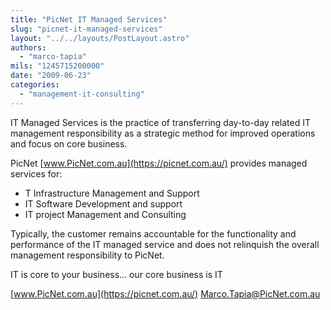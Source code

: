 ```yaml
---
title: "PicNet IT Managed Services"
slug: "picnet-it-managed-services"
layout: "../../layouts/PostLayout.astro"
authors: 
  - "marco-tapia"
mils: "1245715200000"
date: "2009-06-23"
categories: 
  - "management-it-consulting"
---
```


IT Managed Services is the practice of transferring day-to-day related IT management responsibility as a strategic method for improved operations and focus on core business.

PicNet [www.PicNet.com.au](https://picnet.com.au/) provides managed services for:

- T Infrastructure Management and Support
- IT Software Development and support
- IT project Management and Consulting

Typically, the customer remains accountable for the functionality and performance of the IT managed service and does not relinquish the overall management responsibility to PicNet.

IT is core to your business… our core business is IT

[www.PicNet.com.au](https://picnet.com.au/) [Marco.Tapia@PicNet.com.au](mailto:Marco.Tapia@PicNet.com.au)
